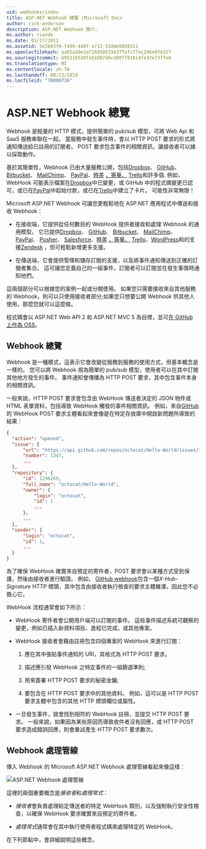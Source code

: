 ```yaml
---
uid: webhooks/index
title: ASP.NET Webhook 總覽 |Microsoft Docs
author: rick-anderson
description: ASP.NET Webhook 簡介。
ms.author: riande
ms.date: 01/17/2012
ms.assetid: 5e2843f0-f499-448f-a712-33d4e9858321
ms.openlocfilehash: aa65a20e1af16d58533e37fafc77ac246e0fe327
ms.sourcegitcommit: b95316530fa51087d6c400ff91814fe37e73f7e8
ms.translationtype: MT
ms.contentlocale: zh-TW
ms.lasthandoff: 08/23/2019
ms.locfileid: "70000736"
---
```

# <a name="aspnet-webhooks-overview"></a>ASP.NET Webhook 總覽

Webhook 是輕量的 HTTP 模式，提供簡單的 pub/sub 模型，可將 Web Api 和 SaaS 服務串聯在一起。 當服務中發生事件時，會以 HTTP POST 要求的形式將通知傳送給已註冊的訂閱者。 POST 要求包含事件的相關資訊，讓接收者可以據以採取動作。

基於其簡單性，Webhook 已由大量服務公開，包括[Dropbox](http://dropbox.com/)、 [GitHub](http://www.github.com/)、 [Bitbucket](https://bitbucket.org/)、 [MailChimp](http://www.mailchimp.com/)、 [PayPal](http://www.paypal.com/)、[時差](http://www.slack.com) [、等量、](http://www.stripe.com) [Trello](http://www.trello.com/)和許多個. 例如，WebHook 可能表示檔案在[Dropbox](http://dropbox.com/)中已變更，或 GitHub 中的程式碼變更已認可，或已在[PayPal](http://www.paypal.com/)中起始付款，或已在[Trello](http://www.trello.com/)中建立了卡片。 可能性非常無限！

Microsoft ASP.NET Webhook 可讓您更輕鬆地在 ASP.NET 應用程式中傳送和接收 Webhook：

* 在接收端，它提供從任何數目的 WebHook 提供者接收和處理 Webhook 的通用模型。 它已提供[Dropbox](http://dropbox.com/)、 [GitHub](http://www.github.com/)、 [Bitbucket](https://bitbucket.org/)、 [MailChimp](http://www.mailchimp.com/)、 [PayPal](http://www.paypal.com/)、 [Pusher](http://www.pusher.com)、 [Salesforce](http://www.salesforce.com)、[時差](http://www.slack.com) [、等量、](http://www.stripe.com) [Trello](http://www.trello.com/)、[WordPress](http://www.wordpress.com)和的支援[Zendesk](https://www.zendesk.com/) ，但可輕鬆新增更多支援。

* 在傳送端，它會提供管理和儲存訂閱的支援，以及將事件通知傳送到正確的訂閱者集合。 這可讓您定義自己的一組事件，訂閱者可以訂閱並在發生事情時通知他們。

這兩個部分可以根據您的案例一起或分開使用。 如果您只需要接收來自其他服務的 Webhook，則可以只使用接收者部分;如果您只想要公開 Webhook 供其他人使用，那麼您就可以這麼做。

程式碼會以 ASP.NET Web API 2 和 ASP.NET MVC 5 為目標，並可[在 GitHub 上作為 OSS](https://github.com/aspnet/WebHooks)。

## <a name="webhooks-overview"></a>Webhook 總覽

Webhook 是一種模式，這表示它會改變從服務到服務的使用方式，但基本概念是一樣的。 您可以將 Webhook 視為簡單的 pub/sub 模型，使用者可以在其中訂閱其他地方發生的事件。 事件通知會傳播為 HTTP POST 要求，其中包含事件本身的相關資訊。

一般來說，HTTP POST 要求會包含由 WebHook 傳送者決定的 JSON 物件或 HTML 表單資料，包括導致 WebHook 觸發的事件相關資訊。 例如，來自[GitHub](http://www.github.com/)的 WebHook POST 要求主體看起來會像是在特定存放庫中開啟新問題所導致的結果：

```json
{
  "action": "opened",
  "issue": {
      "url": "https://api.github.com/repos/octocat/Hello-World/issues/1347",
      "number": 1347,
      ...
  },
  "repository": {
      "id": 1296269,
      "full_name": "octocat/Hello-World",
      "owner": {
          "login": "octocat",
          "id": 1
          ...
      },
      ...
  },
  "sender": {
      "login": "octocat",
      "id": 1,
      ...
  }
}
```

為了確保 WebHook 確實來自預定的寄件者，POST 要求會以某種方式受到保護，然後由接收者進行驗證。 例如， [GitHub webhook](https://developer.github.com/webhooks/)包含一個*X-Hub-Signature* HTTP 標頭，其中包含由接收者執行檢查的要求主體雜湊，因此您不必擔心它。

WebHook 流程通常會如下所示：

* WebHook 寄件者會公開用戶端可以訂閱的事件。 這些事件描述系統可觀察的變更，例如已插入新資料項目、進程已完成，或其他專案。

* WebHook 接收者會藉由註冊包含四個專案的 WebHook 來進行訂閱：

     1. 應在其中張貼事件通知的 URI，其格式為 HTTP POST 要求。

     2. 描述應引發 WebHook 之特定事件的一組篩選準則;

     3. 用來簽署 HTTP POST 要求的秘密金鑰;

     4. 要包含在 HTTP POST 要求中的其他資料。 例如，這可以是 HTTP POST 要求主體中包含的其他 HTTP 標頭欄位或屬性。

* 一旦發生事件，就會找到相符的 WebHook 註冊，並提交 HTTP POST 要求。 一般來說，如果因為某些原因而導致收件者沒有回應，或 HTTP POST 要求造成錯誤回應，則會重試產生 HTTP POST 要求數次。

## <a name="webhooks-processing-pipeline"></a>Webhook 處理管線

傳入 Webhook 的 Microsoft ASP.NET Webhook 處理管線看起來像這樣：

![ASP.NET Webhook 處理管線](_static/WebHookReceivers.png)

這裡的兩個重要概念是*接收者*和*處理常式*：

* *接收者*會負責處理給定傳送者的特定 WebHook 類別，以及強制執行安全性檢查，以確保 WebHook 要求確實來自預定的寄件者。

* *處理常式*通常會在其中執行使用者程式碼來處理特定的 WebHook。

在下列節點中，會詳細說明這些概念。
